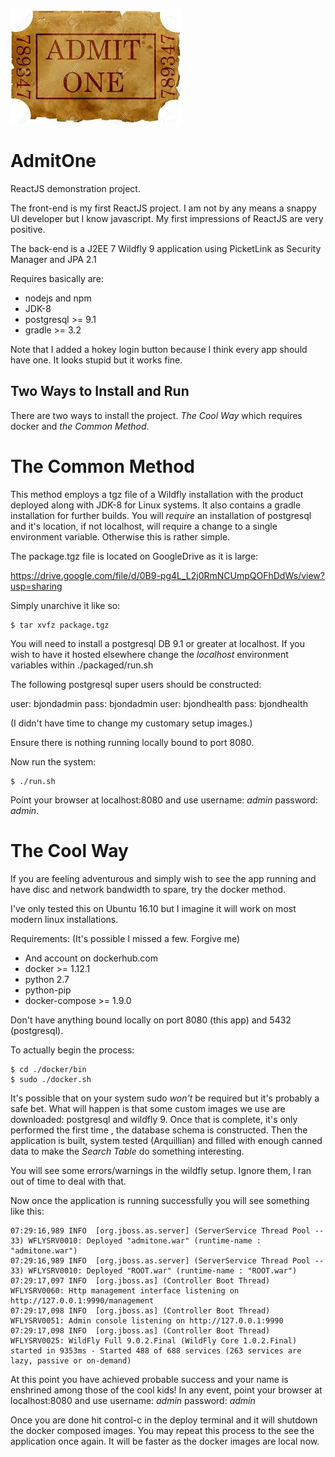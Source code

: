 ![alt text](https://github.com/sagneta/AdmitOne/blob/master/images/AdmitOne.jpg "AdmitOne Inc.")

# AdmitOne
ReactJS demonstration project.

The front-end is my first ReactJS project. I am not by any means a snappy UI developer but I know
javascript. My first impressions of ReactJS are very positive.

The back-end is a J2EE 7 Wildfly 9 application using PicketLink as Security Manager and JPA 2.1

Requires basically are:

* nodejs and npm
* JDK-8
* postgresql >= 9.1 
* gradle >= 3.2 

Note that I added a hokey login button because I think every app should have one. It looks
stupid but it works fine.

## Two Ways to Install and Run

There are two ways to install the project. _The Cool Way_ which requires 
docker and _the Common Method_.

# The Common Method


This method employs a tgz file of a Wildfly installation with the product deployed along
with JDK-8 for Linux systems. It also contains a gradle installation for further builds.
You will _require_ an installation of postgresql and it's location, if not localhost, will
require a change to a single environment variable. Otherwise this is rather simple.

The package.tgz file is located on GoogleDrive as it is large: 

<https://drive.google.com/file/d/0B9-pg4L_L2j0RmNCUmpQOFhDdWs/view?usp=sharing>

Simply unarchive it like so:
```shell
$ tar xvfz package.tgz 
```


You will need to install a postgresql DB 9.1 or greater at localhost. If you wish to have it
hosted elsewhere change the _localhost_ environment variables within ./packaged/run.sh

The following postgresql super users should be constructed:

user: bjondadmin   pass: bjondadmin
user: bjondhealth  pass: bjondhealth

(I didn't have time to change my customary setup images.)

Ensure there is nothing running locally bound to port 8080.

Now run the system:

```shell
$ ./run.sh
```

Point your browser at localhost:8080 and use username: *admin* password: *admin*.


# The Cool Way

If you are feeling adventurous and simply wish to see the app running and have disc and 
network bandwidth to spare, try the docker method.

I've only tested this on Ubuntu 16.10 but I imagine it will work on most modern linux installations.

Requirements: (It's possible I missed a few. Forgive me)

* And account on dockerhub.com
* docker >= 1.12.1 
* python 2.7
* python-pip
* docker-compose >= 1.9.0

Don't have anything bound locally on port 8080 (this app) and 5432 (postgresql). 


To actually begin the process:

```shell
$ cd ./docker/bin
$ sudo ./docker.sh
```


It's possible that on your system sudo _won't_ be required but it's probably a safe bet. What will happen is that some 
custom images we use are downloaded: postgresql and wildfly 9. Once that is complete, it's only performed the first time
, the database schema is constructed. Then the application is built, system tested (Arquillian) and filled with enough
canned data to make the *Search Table* do something interesting. 

You will see some errors/warnings in the wildfly setup. Ignore them, I ran out of time to deal with that. 

Now once the application is running successfully you will see something like this:

```
07:29:16,989 INFO  [org.jboss.as.server] (ServerService Thread Pool -- 33) WFLYSRV0010: Deployed "admitone.war" (runtime-name : "admitone.war")
07:29:16,989 INFO  [org.jboss.as.server] (ServerService Thread Pool -- 33) WFLYSRV0010: Deployed "ROOT.war" (runtime-name : "ROOT.war")
07:29:17,097 INFO  [org.jboss.as] (Controller Boot Thread) WFLYSRV0060: Http management interface listening on http://127.0.0.1:9990/management
07:29:17,098 INFO  [org.jboss.as] (Controller Boot Thread) WFLYSRV0051: Admin console listening on http://127.0.0.1:9990
07:29:17,098 INFO  [org.jboss.as] (Controller Boot Thread) WFLYSRV0025: WildFly Full 9.0.2.Final (WildFly Core 1.0.2.Final) started in 9353ms - Started 488 of 688 services (263 services are lazy, passive or on-demand)
```

At this point you have achieved probable success and your name is enshrined among those of the cool kids! In any event,
point your browser at localhost:8080 and use username: *admin* password: *admin*

Once you are done hit control-c in the deploy terminal and it will shutdown the docker composed images. You may repeat this process to the see 
the application once again. It will be faster as the docker images are local now.





